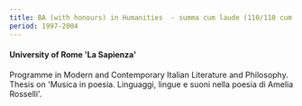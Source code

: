 ```yaml
---
title: BA (with honours) in Humanities 	- summa cum laude (110/110 cum laude)
period: 1997-2004
---
```

#### University of Rome 'La Sapienza' 
Programme in Modern and Contemporary Italian Literature and Philosophy. Thesis on 'Musica in poesia. Linguaggi, lingue e suoni nella poesia di Amelia Rosselli'. 
